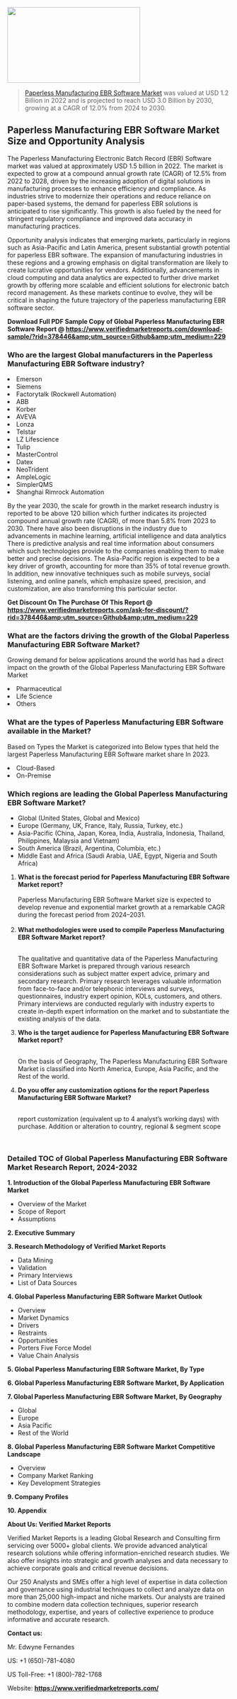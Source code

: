 <img src="https://ffe5etoiles.com/wp-content/uploads/2024/12/MST1-300x171.png" alt="" width="300" height="171" class="alignnone size-medium wp-image-20088" /><blockquote><p><p><a href="https://www.verifiedmarketreports.com/download-sample/?rid=378446&utm_source=Github&utm_medium=229" target="_blank">Paperless Manufacturing EBR Software Market</a> was valued at USD 1.2 Billion in 2022 and is projected to reach USD 3.0 Billion by 2030, growing at a CAGR of 12.0% from 2024 to 2030.</p></blockquote><p><h2>Paperless Manufacturing EBR Software Market Size and Opportunity Analysis</h2><p>The Paperless Manufacturing Electronic Batch Record (EBR) Software market was valued at approximately USD 1.5 billion in 2022. The market is expected to grow at a compound annual growth rate (CAGR) of 12.5% from 2022 to 2028, driven by the increasing adoption of digital solutions in manufacturing processes to enhance efficiency and compliance. As industries strive to modernize their operations and reduce reliance on paper-based systems, the demand for paperless EBR solutions is anticipated to rise significantly. This growth is also fueled by the need for stringent regulatory compliance and improved data accuracy in manufacturing practices.</p><p>Opportunity analysis indicates that emerging markets, particularly in regions such as Asia-Pacific and Latin America, present substantial growth potential for paperless EBR software. The expansion of manufacturing industries in these regions and a growing emphasis on digital transformation are likely to create lucrative opportunities for vendors. Additionally, advancements in cloud computing and data analytics are expected to further drive market growth by offering more scalable and efficient solutions for electronic batch record management. As these markets continue to evolve, they will be critical in shaping the future trajectory of the paperless manufacturing EBR software sector.</p></p><p class=""><strong>Download Full PDF Sample Copy of Global Paperless Manufacturing EBR Software Report @ <a href="https://www.verifiedmarketreports.com/download-sample/?rid=378446&amp;utm_source=Github&amp;utm_medium=229" target="_blank">https://www.verifiedmarketreports.com/download-sample/?rid=378446&amp;utm_source=Github&amp;utm_medium=229</a></strong></p><h3 id="" class="">Who are the largest Global manufacturers in the Paperless Manufacturing EBR Software industry?</h3><p><li>Emerson</li><li> Siemens</li><li> Factorytalk (Rockwell Automation)</li><li> ABB</li><li> Korber</li><li> AVEVA</li><li> Lonza</li><li> Telstar</li><li> LZ Lifescience</li><li> Tulip</li><li> MasterControl</li><li> Datex</li><li> NeoTrident</li><li> AmpleLogic</li><li> SimplerQMS</li><li> Shanghai Rimrock Automation</li></p><div class=""><div class="" dir="" data-message-author-role="" data-message-id="" data-message-model-slug=""><div class=""><div class=""><div class=""><div class="" dir="" data-message-author-role="" data-message-id="" data-message-model-slug=""><div class=""><div class=""><p>By the year 2030, the scale for growth in the market research industry is reported to be above 120 billion which further indicates its projected compound annual growth rate (CAGR), of more than 5.8% from 2023 to 2030. There have also been disruptions in the industry due to advancements in machine learning, artificial intelligence and data analytics There is predictive analysis and real time information about consumers which such technologies provide to the companies enabling them to make better and precise decisions. The Asia-Pacific region is expected to be a key driver of growth, accounting for more than 35% of total revenue growth. In addition, new innovative techniques such as mobile surveys, social listening, and online panels, which emphasize speed, precision, and customization, are also transforming this particular sector.</p><p><strong>Get Discount On The Purchase Of This Report @&nbsp; <a href="https://www.verifiedmarketreports.com/ask-for-discount/?rid=378446&amp;utm_source=Github&amp;utm_medium=229" target="_blank">https://www.verifiedmarketreports.com/ask-for-discount/?rid=378446&amp;utm_source=Github&amp;utm_medium=229</a></strong></p></div></div></div></div></div></div></div></div><h3 id="" class="">What are the factors driving the growth of the Global Paperless Manufacturing EBR Software Market?</h3><p id="" class="">Growing demand for below applications around the world has had a direct impact on the growth of the Global Paperless Manufacturing EBR Software Market</p><p id="" class=""><li>Pharmaceutical</li><li> Life Science</li><li> Others</li></p><h3 id="" class="">What are the types of Paperless Manufacturing EBR Software available in the Market?</h3><p id="" class="">Based on Types the Market is categorized into Below types that held the largest Paperless Manufacturing EBR Software market share In 2023.</p><p id="" class=""><li>Cloud-Based</li><li> On-Premise</li></p><h3 id="" class="">Which regions are leading the Global Paperless Manufacturing EBR Software Market?</h3><ul><li>Global (United States, Global and Mexico)</li><li>Europe (Germany, UK, France, Italy, Russia, Turkey, etc.)</li><li>Asia-Pacific (China, Japan, Korea, India, Australia, Indonesia, Thailand, Philippines, Malaysia and Vietnam)</li><li>South America (Brazil, Argentina, Columbia, etc.)</li><li>Middle East and Africa (Saudi Arabia, UAE, Egypt, Nigeria and South Africa)</li></ul><p><ol><li><strong>What is the forecast period for Paperless Manufacturing EBR Software Market report?<br /></strong><br /><span data-sheets-root="1" data-sheets-value="{&quot;1&quot;:2,&quot;2&quot;:&quot;XXXX size is expected to develop revenue and exponential market growth at a remarkable CAGR during the forecast period from 2024&ndash;2030.&quot;}" data-sheets-userformat="{&quot;2&quot;:12674,&quot;4&quot;:{&quot;1&quot;:2,&quot;2&quot;:16776960},&quot;10&quot;:2,&quot;11&quot;:0,&quot;15&quot;:&quot;Arial&quot;,&quot;16&quot;:12}">Paperless Manufacturing EBR Software Market size is expected to develop revenue and exponential market growth at a remarkable CAGR during the forecast period from 2024&ndash;2031.</span><br /><br /></li><li><strong>What methodologies were used to compile Paperless Manufacturing EBR Software Market report?<br /><br /></strong><p>The qualitative and quantitative data of the&nbsp;Paperless Manufacturing EBR Software Market is prepared through various research considerations such as subject matter expert advice, primary and secondary research. Primary research leverages valuable information from face-to-face and/or telephonic interviews and surveys, questionnaires, industry expert opinion, KOLs, customers, and others. Primary interviews are conducted regularly with industry experts to create in-depth expert information on the market and to substantiate the existing analysis of the data.&nbsp;</p></li><li><strong>Who is the target audience for Paperless Manufacturing EBR Software Market report?<br /><br /></strong><p>On the basis of Geography, The&nbsp;Paperless Manufacturing EBR Software Market is classified into North America, Europe, Asia Pacific, and the Rest of the world.</p></li><li><strong>Do you offer any customization options for the report Paperless Manufacturing EBR Software Market?<br /><br /></strong><p>report customization (equivalent up to 4 analyst&rsquo;s working days) with purchase. Addition or alteration to country, regional &amp; segment scope</p><p>&nbsp;</p></li></ol></p><h3 id="" class="">Detailed TOC of Global Paperless Manufacturing EBR Software Market Research Report, 2024-2032</h3><p id="" class=""><strong>1. Introduction of the Global Paperless Manufacturing EBR Software Market</strong></p><ul><li>Overview of the Market</li><li>Scope of Report</li><li>Assumptions</li></ul><p id="" class=""><strong>2. Executive Summary</strong></p><p id="" class=""><strong>3. Research Methodology of&nbsp;Verified Market Reports</strong></p><ul><li>Data Mining</li><li>Validation</li><li>Primary Interviews</li><li>List of Data Sources</li></ul><p id="" class=""><strong>4. Global Paperless Manufacturing EBR Software Market Outlook</strong></p><ul><li>Overview</li><li>Market Dynamics</li><li>Drivers</li><li>Restraints</li><li>Opportunities</li><li>Porters Five Force Model</li><li>Value Chain Analysis</li></ul><p id="" class=""><strong>5. Global Paperless Manufacturing EBR Software Market, By&nbsp;Type</strong></p><p id="" class=""><strong>6. Global Paperless Manufacturing EBR Software Market, By Application</strong></p><p id="" class=""><strong>7. Global Paperless Manufacturing EBR Software Market, By Geography</strong></p><ul><li>Global</li><li>Europe</li><li>Asia Pacific</li><li>Rest of the World</li></ul><p id="" class=""><strong>8. Global Paperless Manufacturing EBR Software Market Competitive Landscape</strong></p><ul><li>Overview</li><li>Company Market Ranking</li><li>Key Development Strategies</li></ul><p id="" class=""><strong>9. Company Profiles</strong></p><p id="" class=""><strong>10. Appendix</strong></p><p id="" class=""><strong>About Us: Verified Market Reports</strong></p><p id="" class="">Verified Market Reports is a leading Global Research and Consulting firm servicing over 5000+ global clients. We provide advanced analytical research solutions while offering information-enriched research studies. We also offer insights into strategic and growth analyses and data necessary to achieve corporate goals and critical revenue decisions.</p><p id="" class="">Our 250 Analysts and SMEs offer a high level of expertise in data collection and governance using industrial techniques to collect and analyze data on more than 25,000 high-impact and niche markets. Our analysts are trained to combine modern data collection techniques, superior research methodology, expertise, and years of collective experience to produce informative and accurate research.</p><p id="" class=""><strong>Contact us:</strong></p><p id="" class="">Mr. Edwyne Fernandes</p><p id="" class="">US: +1 (650)-781-4080</p><p id="" class="">US Toll-Free: +1 (800)-782-1768</p><p id="" class="">Website: <a target="" data-test-app-aware-link=""><strong>https://www.verifiedmarketreports.com/</strong></a></p>
